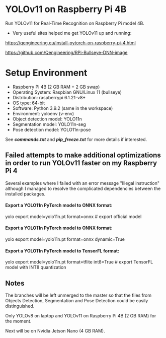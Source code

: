 # YOLOv11 on Raspberry Pi 4B
Run YOLOv11 for Real-Time Recognition on Raspberry Pi model 4B.

* Very useful sites helped me get YOLOv11 up and running:

<https://qengineering.eu/install-pytorch-on-raspberry-pi-4.html>

<https://github.com/Qengineering/RPi-Bullseye-DNN-image>

## 

# Setup Environment
* Raspberry Pi 4B (2 GB RAM + 2 GB swap)
* Operating System: Raspbian GNU/Linux 11 (bullseye)
* Distribution: raspberrypi 6.1.21-v8+
* OS type: 64-bit
* Software: Python 3.9.2 (same in the workspace)
* Environment: yoloenv (v-env)
* Object detection model: YOLO11n
* Segmentation model: YOLO11n-seg
* Pose detection model: YOLO11n-pose

See **_commands.txt_** and **_pip_freeze.txt_** for more details if interested.

## Failed attempts to make additional optimizations in order to run YOLOv11 faster on my Raspberry Pi 4
Several examples where I failed with an error message "Illegal instruction" although I managed to resolve the complicated dependencies between the installed packages.

#### Export a YOLO11n PyTorch model to ONNX format:
yolo export model=yolo11n.pt format=onnx  # export official model

#### Export a YOLO11n PyTorch model to ONNX format:
yolo export model=yolo11n.pt format=onnx dynamic=True

#### Export a YOLO11n PyTorch model to TensorFL format:
yolo export model=yolo11n.pt format=tflite int8=True   # export TensorFL model with INT8 quantization

## Notes

The branches will be left unmerged to the master so that the files from Objects Detection, Segmentation and Pose Detection could be easily distinguished.

Only YOLOv8 on laptop and YOLOv11 on Raspberry Pi 4B (2 GB RAM) for the moment.

Next will be on Nvidia Jetson Nano (4 GB RAM).
